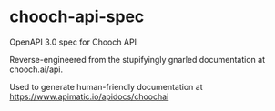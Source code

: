 # chooch-api-spec
OpenAPI 3.0 spec for Chooch API

Reverse-engineered from the stupifyingly gnarled documentation at chooch.ai/api. 

Used to generate human-friendly documentation at https://www.apimatic.io/apidocs/choochai


